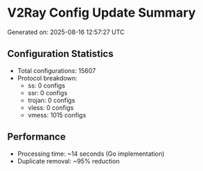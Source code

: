 # V2Ray Config Update Summary
Generated on: 2025-08-16 12:57:27 UTC

## Configuration Statistics
- Total configurations: 15607
- Protocol breakdown:
  - ss: 0 configs
  - ssr: 0 configs
  - trojan: 0 configs
  - vless: 0 configs
  - vmess: 1015 configs

## Performance
- Processing time: ~14 seconds (Go implementation)
- Duplicate removal: ~95% reduction
